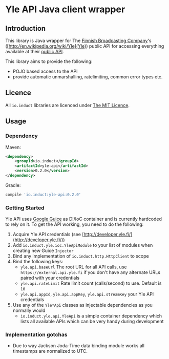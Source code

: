 # Yle API Java client wrapper

## Introduction

This library is Java wrapper for The [Finnish Broadcasting Company](http://yle.fi/)'s ([http://en.wikipedia.org/wiki/Yle](Yle)) public
API for accessing everything available at their [public API](http://developer.yle.fi/).

This library aims to provide the following:

 - POJO based access to the API
 - provide automatic unmarshalling, ratelimiting, common error types etc.

## Licence

All `io.induct` libraries are licenced under [The MIT Licence](http://opensource.org/licenses/MIT).

## Usage

### Dependency

Maven:
```xml
<dependency>
    <groupId>io.induct</groupId>
    <artifactId>yle-api</artifactId>
    <version>0.2.0</version>
</dependency>
```
Gradle:
```groovy
compile 'io.induct:yle-api:0.2.0'
```

### Getting Started

Yle API uses [Google Guice](https://github.com/google/guice) as DI/IoC container and is currently hardcoded to rely on
it. To get the API working, you need to do the following:

 1. Acquire Yle API credentials (see [http://developer.yle.fi/](http://developer.yle.fi/))
 2. Add `io.induct.yle.ioc.YleApiModule` to your list of modules when creating new Guice `Injector`
 3. Bind any implementation of `io.induct.http.HttpClient` to scope
 4. Bind the following keys:
    - `yle.api.baseUrl` The root URL for all API calls, use `https://external.api.yle.fi` if you don't have any alternate URLs paired with your credentials
    - `yle.api.rateLimit` Rate limit count (calls/second) to use. Default is `10`
    - `yle.api.appId`, `yle.api.appKey`, `yle.api.streamKey` your Yle API credentials
 4. Use any of the `Yle*Api` classes as injectable dependencies as you normally would
    - `io.induct.yle.api.YleApi` is a simple container dependency which lists all available APIs which can be very handy during development

### Implementation gotchas

 - Due to way Jackson Joda-Time data binding module works all timestamps are normalized to UTC.